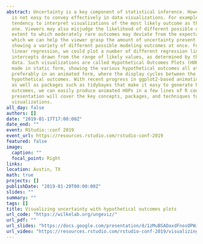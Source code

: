 ```yaml
---
abstract: Uncertainty is a key component of statistical inference. However, uncertainty
  is not easy to convey effectively in data visualizations. For example, viewers have a 
  tendency to interpret visualizations of the most likely outcome as the only possible
  one. Viewers may also misjudge the likelihood of different possible outcomes or the
  extent to which moderately rare outcomes may deviate from the expectation. One way in
  which we can help the viewer grasp the amount of uncertainty present in a dataset is by
  showing a variety of different possible modeling outcomes at once. For example, in a
  linear regression, we could plot a number of different regression lines with slopes and
  intercepts drawn from the range of likely values, as determined by the variation in the
  data. Such visualizations are called Hypothetical Outcomes Plots (HOPs). HOPs can be
  made in static form, showing the various hypothetical outcomes all at once, or
  preferably in an animated form, where the display cycles between the different
  hypothetical outcomes. With recent progress in ggplot2-based animation, via gganimate,
  as well as packages such as tidybayes that make it easy to generate hypothetical
  outcomes, we can easily produce animated HOPs in a few lines of R code. This
  presentation will cover the key concepts, packages, and techniques to generate such
  visualizations.
all_day: false
authors: []
date: "2019-01-17T17:00:00Z"
date_end: ""
event: RStudio::conf 2019
event_url: https://resources.rstudio.com/rstudio-conf-2019
featured: false
image:
  caption: ""
  focal_point: Right
links:
location: Austin, TX
math: true
projects: []
publishDate: "2019-01-20T00:00:00Z"
slides: ""
summary: ""
tags: []
title: Visualizing uncertainty with hypothetical outcomes plots
url_code: "https://wilkelab.org/ungeviz/"
url_pdf: ""
url_slides: "https://docs.google.com/presentation/d/1zMuBSADaxdFnosOPWJNA10DaxGEheW6gDxqEPYAuado/edit?usp=sharing"
url_video: "https://resources.rstudio.com/rstudio-conf-2019/visualizing-uncertainty-with-hypothetical-outcomes-plots"
---
```

